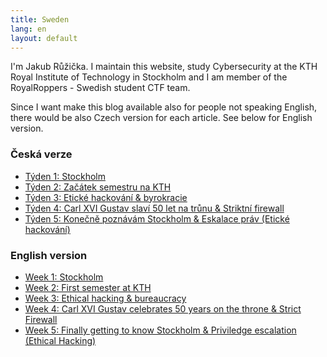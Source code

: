 ```yaml
---
title: Sweden
lang: en
layout: default
---
```


I'm Jakub Růžička. I maintain this website, study Cybersecurity at the KTH Royal Institute of Technology in Stockholm and I am member of the RoyalRoppers - Swedish student CTF team. 

Since I want make this blog available also for people not speaking English, there would be also Czech version for each article. See below for English version.

### Česká verze
- [Týden 1: Stockholm](sweden/01-cs.html)
- [Týden 2: Začátek semestru na KTH](sweden/02-cs.html)
- [Týden 3: Etické hackování & byrokracie](sweden/03-cs.html)
- [Týden 4: Carl XVI Gustav slaví 50 let na trůnu & Striktní firewall](sweden/04-cs.html)
- [Týden 5: Konečně poznávám Stockholm & Eskalace práv (Etické hackování)](sweden/05-cs.html)

###

###

### English version
- [Week 1: Stockholm](sweden/01-en.html)
- [Week 2: First semester at KTH](sweden/02-en.html)
- [Week 3: Ethical hacking & bureaucracy](sweden/03-en.html)
- [Week 4: Carl XVI Gustav celebrates 50 years on the throne & Strict Firewall](sweden/04-en.html)
- [Week 5: Finally getting to know Stockholm & Priviledge escalation (Ethical Hacking)](sweden/05-en.html)



